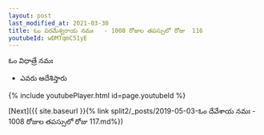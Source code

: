 ```yaml
---
layout: post
last_modified_at: 2021-03-30
title: ఓం పరమేశ్వరాయ నమః   - 1008 రోజుల తపస్సులో రోజు  116
youtubeId: wDMTqmC51yE
---
```

 
 
 ఓం విధాత్రే నమః  
 
 -  ఎవరు ఆదేశిస్తారు 
 
  
 
  
 
 
 
 
 
 


{% include youtubePlayer.html id=page.youtubeId %}
 
[Next]({{ site.baseurl }}{% link  split2/_posts/2019-05-03-ఓం దేవేశాయ నమః   - 1008 రోజుల తపస్సులో రోజు  117.md%})
 
